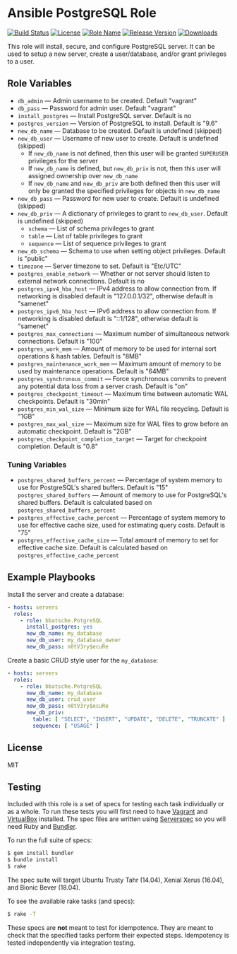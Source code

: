 Ansible PostgreSQL Role
===============================

[![Build Status](https://travis-ci.org/bbatsche/Ansible-PostgreSQL-Role.svg)](https://travis-ci.org/bbatsche/Ansible-PostgreSQL-Role)
[![License](https://img.shields.io/github/license/bbatsche/Ansible-PostgreSQL-Role.svg)](LICENSE)
[![Role Name](https://img.shields.io/ansible/role/24010.svg)](https://galaxy.ansible.com/bbatsche/PostgreSQL)
[![Release Version](https://img.shields.io/github/tag/bbatsche/Ansible-PostgreSQL-Role.svg)](https://galaxy.ansible.com/bbatsche/PostgreSQL)
[![Downloads](https://img.shields.io/ansible/role/d/24010.svg)](https://galaxy.ansible.com/bbatsche/PostgreSQL)

This role will install, secure, and configure PostgreSQL server. It can be used to setup a new server, create a user/database, and/or grant privileges to a user.

Role Variables
--------------

- `db_admin` &mdash; Admin username to be created. Default "vagrant"
- `db_pass` &mdash; Password for admin user. Default "vagrant"
- `install_postgres` &mdash; Install PostgreSQL server. Default is no
- `postgres_version` &mdash; Version of PostgreSQL to install. Default is "9.6"
- `new_db_name` &mdash; Database to be created. Default is undefined (skipped)
- `new_db_user` &mdash; Username of new user to create. Default is undefined (skipped)
    - If `new_db_name` is not defined, then this user will be granted `SUPERUSER` privileges for the server
    - If `new_db_name` is defined, but `new_db_priv` is not, then this user will assigned ownership over `new_db_name`
    - If `new_db_name` and `new_db_priv` are both defined then this user will only be granted the specified privileges for objects in `new_db_name`
- `new_db_pass` &mdash; Password for new user to create. Default is undefined (skipped)
- `new_db_priv` &mdash; A dictionary of privileges to grant to `new_db_user`. Default is undefined (skipped)
    - `schema` &mdash; List of schema privileges to grant
    - `table` &mdash; List of table privileges to grant
    - `sequence` &mdash; List of sequence privileges to grant
- `new_db_schema` &mdash; Schema to use when setting object privileges. Default is "public"
- `timezone` &mdash; Server timezone to set. Default is "Etc/UTC"
- `postgres_enable_network` &mdash; Whether or not server should listen to external network connections. Default is no
- `postgres_ipv4_hba_host` &mdash; IPv4 address to allow connection from. If networking is disabled default is "127.0.0.1/32", otherwise default is "samenet"
- `postgres_ipv6_hba_host` &mdash; IPv6 address to allow connection from. If networking is disabled default is "::1/128", otherwise default is "samenet"
- `postgres_max_connections` &mdash; Maximum number of simultaneous network connections. Default is "100"
- `postgres_work_mem` &mdash; Amount of memory to be used for internal sort operations & hash tables. Default is "8MB"
- `postgres_maintenance_work_mem` &mdash; Maximum amount of memory to be used by maintenance operations. Default is "64MB"
- `postgres_synchronous_commit` &mdash; Force synchronous commits to prevent any potential data loss from a server crash. Default is "on"
- `postgres_checkpoint_timeout` &mdash; Maximum time between automatic WAL checkpoints. Default is "30min"
- `postgres_min_wal_size` &mdash; Minimum size for WAL file recycling. Default is "1GB"
- `postgres_max_wal_size` &mdash; Maximum size for WAL files to grow before an automatic checkpoint. Default is "2GB"
- `postgres_checkpoint_completion_target` &mdash; Target for checkpoint completion. Default is "0.8"

### Tuning Variables

- `postgres_shared_buffers_percent` &mdash; Percentage of system memory to use for PostgreSQL's shared buffers. Default is "15"
`postgres_shared_buffers` &mdash; Amount of memory to use for PostgreSQL's shared buffers. Default is calculated based on `postgres_shared_buffers_percent`
- `postgres_effective_cache_percent` &mdash; Percentage of system memory to use for effective cache size, used for estimating query costs. Default is "75"
- `postgres_effective_cache_size` &mdash; Total amount of memory to set for effective cache size. Default is calculated based on `postgres_effective_cache_percent`

Example Playbooks
----------------

Install the server and create a database:

```yml
- hosts: servers
  roles:
    - role: bbatsche.PotgreSQL
      install_postgres: yes
      new_db_name: my_database
      new_db_user: my_database_owner
      new_db_pass: n0tV3ry$ecuRe
```

Create a basic CRUD style user for the `my_database`:

```yml
- hosts: servers
  roles:
    - role: bbatsche.PotgreSQL
      new_db_name: my_database
      new_db_user: crud_user
      new_db_pass: n0tV3ry$ecuRe
      new_db_priv:
        table: [ "SELECT", "INSERT", "UPDATE", "DELETE", "TRUNCATE" ]
        sequence: [ "USAGE" ]
```

License
-------

MIT

Testing
-------

Included with this role is a set of specs for testing each task individually or as a whole. To run these tests you will first need to have [Vagrant](https://www.vagrantup.com/) and [VirtualBox](https://www.virtualbox.org/) installed. The spec files are written using [Serverspec](http://serverspec.org/) so you will need Ruby and [Bundler](http://bundler.io/).

To run the full suite of specs:

```bash
$ gem install bundler
$ bundle install
$ rake
```

The spec suite will target Ubuntu Trusty Tahr (14.04), Xenial Xerus (16.04), and Bionic Bever (18.04).

To see the available rake tasks (and specs):

```bash
$ rake -T
```

These specs are **not** meant to test for idempotence. They are meant to check that the specified tasks perform their expected steps. Idempotency is tested independently via integration testing.
